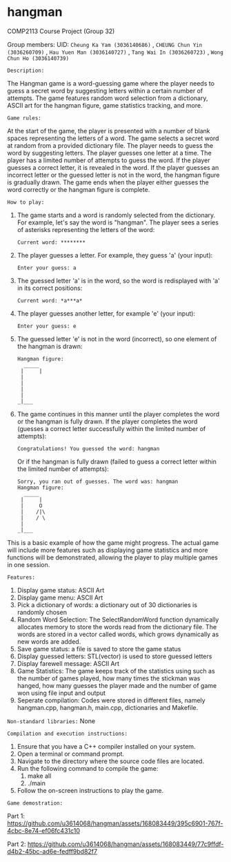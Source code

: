 # hangman
COMP2113 Course Project (Group 32)

Group members:
UID: `Cheung Ka Yam (3036140686)` , `CHEUNG Chun Yin (3036260709)` , `Hau Yuen Man (3036140727)` , `Tang Wai In (3036260723)` , `Wong Chun Ho (3036140739)`


`Description:`

The Hangman game is a word-guessing game where the player needs to guess a secret word by suggesting letters within a certain number of attempts. The game features random word selection from a dictionary, ASCII art for the hangman figure, game statistics tracking, and more.


`Game rules:`

At the start of the game, the player is presented with a number of blank spaces representing the letters of a word.
The game selects a secret word at random from a provided dictionary file.
The player needs to guess the word by suggesting letters.
The player guesses one letter at a time.
The player has a limited number of attempts to guess the word.
If the player guesses a correct letter, it is revealed in the word.
If the player guesses an incorrect letter or the guessed letter is not in the word, the hangman figure is gradually drawn.
The game ends when the player either guesses the word correctly or the hangman figure is complete.


`How to play:`
1. The game starts and a word is randomly selected from the dictionary. For example, let's say the word is "hangman". The player sees a series of asterisks representing the letters of the word:

    ```
    Current word: ********
    ```

2. The player guesses a letter. For example, they guess 'a' (your input):

    ```
    Enter your guess: a
    ```

3. The guessed letter 'a' is in the word, so the word is redisplayed with 'a' in its correct positions:

    ```
    Current word: *a***a*
    ```

4. The player guesses another letter, for example 'e' (your input):

    ```
    Enter your guess: e
    ```

5. The guessed letter 'e' is not in the word (incorrect), so one element of the hangman is drawn:

    ```
    Hangman figure:
      _____
     |     |
     |
     |
     |
     |
    _|___
    ```

6. The game continues in this manner until the player completes the word or the hangman is fully drawn. If the player completes the word (guesses a correct letter successfully within the limited number of attempts):

    ```
    Congratulations! You guessed the word: hangman
    ```

    Or if the hangman is fully drawn (failed to guess a correct letter within the limited number of attempts):

    ```
    Sorry, you ran out of guesses. The word was: hangman
    Hangman figure:
      _____
     |     |
     |     O
     |    /|\
     |    / \
     |
    _|___
    ```

This is a basic example of how the game might progress. The actual game will include more features such as displaying game statistics and more functions will be demonstrated, allowing the player to play multiple games in one session.


`Features:`

1. Display game status: ASCII Art
2. Display game menu: ASCII Art
3. Pick a dictionary of words: a dictionary out of 30 dictionaries is randomly chosen
4. Random Word Selection: The SelectRandomWord function dynamically allocates memory to store the words read from the dictionary file. The words are stored in a vector<string> called words, which grows dynamically as new words are added.
5. Save game status: a file is saved to store the game status
6. Display guessed letters: STL(vector) is used to store guessed letters 
7. Display farewell message: ASCII Art
8. Game Statistics: The game keeps track of the statistics using such as the number of games played, how many times the stickman was hanged, how many guesses the player made and the number of game won using file input and output
9. Seperate compilation: Codes were stored in different files, namely hangman.cpp, hangman.h, main.cpp, dictionaries and Makefile.


`Non-standard libraries:`
None

`Compilation and execution instructions:`

1. Ensure that you have a C++ compiler installed on your system.
2. Open a terminal or command prompt.
3. Navigate to the directory where the source code files are located.
4. Run the following command to compile the game:
   1. make all
   2. ./main
5. Follow the on-screen instructions to play the game.


`Game demostration:`

Part 1: https://github.com/u3614068/hangman/assets/168083449/395c6901-767f-4cbc-8e74-ef06fc431c10

Part 2: https://github.com/u3614068/hangman/assets/168083449/77c9ffdf-d4b2-45bc-ad6e-fedff9bd82f7




